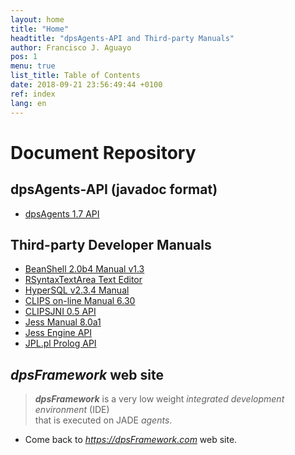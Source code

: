 ```yaml
---
layout: home
title: "Home"
headtitle: "dpsAgents-API and Third-party Manuals"
author: Francisco J. Aguayo
pos: 1
menu: true
list_title: Table of Contents
date: 2018-09-21 23:56:49:44 +0100
ref: index
lang: en
---
```


# Document Repository


## dpsAgents-API (javadoc format) 

- [dpsAgents 1.7 API](doc/dps/)



## Third-party Developer Manuals

- [BeanShell 2.0b4 Manual v1.3](doc/bsh/manual/bshmanual.html)
- [RSyntaxTextArea Text Editor](https://github.com/bobbylight/RSyntaxTextArea/)
- [HyperSQL v2.3.4 Manual](doc/hsql/hsqlug.html)
- [CLIPS on-line Manual 6.30](doc/engines/clips/CLIPSLanguageHelp.html)
- [CLIPSJNI 0.5 API](doc/engines/clips/clipsjni/index.html)
- [Jess Manual 8.0a1](doc/engines/jess/docs/index.html)
- [Jess Engine API](doc/engines/jess/docs/api.html)
- [JPL.pl Prolog API](doc/engines/prolog-swi/index.html)
    

##  _dpsFramework_ web site 

>  **_dpsFramework_** is a very low weight _integrated development environment_ (IDE) <br> that is executed on JADE _agents_.

- Come back to [_https://dpsFramework.com_](https://dpsframework.com/)  web site.




